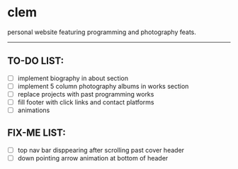# clem
personal website featuring programming and photography feats.

---
## TO-DO LIST:
- [ ] implement biography in about section
- [ ] implement 5 column photography albums in works section
- [ ] replace projects with past programming works
- [ ] fill footer with click links and contact platforms
- [ ] animations

## FIX-ME LIST:
- [ ] top nav bar disppearing after scrolling past cover header
- [ ] down pointing arrow animation at bottom of header
